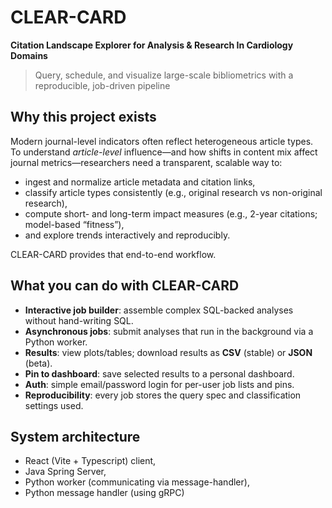 # CLEAR-CARD
**Citation Landscape Explorer for Analysis & Research In Cardiology Domains**

> Query, schedule, and visualize large-scale bibliometrics with a reproducible, job-driven pipeline

## Why this project exists
Modern journal-level indicators often reflect heterogeneous article types. To understand *article-level* influence—and how shifts in content mix affect journal metrics—researchers need a transparent, scalable way to:
- ingest and normalize article metadata and citation links,
- classify article types consistently (e.g., original research vs non-original research),
- compute short- and long-term impact measures (e.g., 2-year citations; model-based “fitness”),
- and explore trends interactively and reproducibly.

CLEAR-CARD provides that end-to-end workflow.

## What you can do with CLEAR-CARD
- **Interactive job builder**: assemble complex SQL-backed analyses without hand-writing SQL.
- **Asynchronous jobs**: submit analyses that run in the background via a Python worker.
- **Results**: view plots/tables; download results as **CSV** (stable) or **JSON** (beta).
- **Pin to dashboard**: save selected results to a personal dashboard.
- **Auth**: simple email/password login for per-user job lists and pins.
- **Reproducibility**: every job stores the query spec and classification settings used.

## System architecture
- React (Vite + Typescript) client,
- Java Spring Server,
- Python worker (communicating via message-handler),
- Python message handler (using gRPC)
